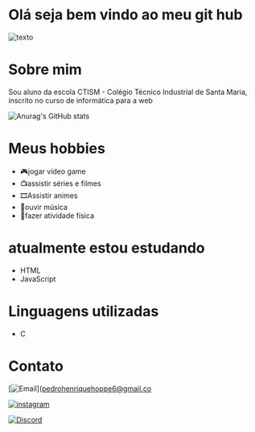 # Olá seja bem vindo ao meu git hub
![texto](https://i.pinimg.com/originals/38/4c/4e/384c4ef16e888690c77bc068b39b1840.gif)

# Sobre mim
Sou aluno da escola CTISM - Colégio Técnico Industrial de Santa Maria, inscrito no curso de informática para a web

![Anurag's GitHub stats](https://github-readme-stats.vercel.app/api?username=pedrohoppe88&show_icons=true&theme=radical)


# Meus hobbies
- 🎮jogar vídeo game
- 📺assistir séries e filmes
- 🎞Assistir animes
- 🎵ouvir música
- 💪fazer atividade física


# atualmente estou estudando
- HTML
- JavaScript

# Linguagens utilizadas
- C


# Contato
 [![Email](https://img.shields.io/badge/Gmail-D14836?style=for-the-badge&logo=gmail&logoColor=white)](pedrohenriquehoppe6@gmail.co

 [![instagram](https://img.shields.io/badge/Instagram-E4405F?style=for-the-badge&logo=instagram&logoColor=white)](https://www.instagram.com/pedrohhott/)

 [![Discord](https://img.shields.io/badge/Discord-7289DA?style=for-the-badge&logo=discord&logoColor=white)](✭ℝ𝕒𝕥𝕥ã𝕠#2537)






